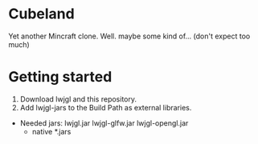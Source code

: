 # Cubeland
Yet another Mincraft clone. Well. maybe some kind of... (don't expect too much)

# Getting started
1. Download lwjgl and this repository.
2. Add lwjgl-jars to the Build Path as external libraries.
  * Needed jars: 
    lwjgl.jar
    lwjgl-glfw.jar
    lwjgl-opengl.jar
	+ native *.jars
